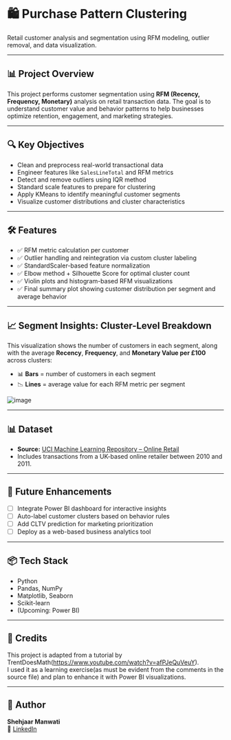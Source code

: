 # 🛍️ Purchase Pattern Clustering

Retail customer analysis and segmentation using RFM modeling, outlier removal, and data visualization.

---

## 📊 Project Overview

This project performs customer segmentation using **RFM (Recency, Frequency, Monetary)** analysis on retail transaction data. The goal is to understand customer value and behavior patterns to help businesses optimize retention, engagement, and marketing strategies.

---

## 🔍 Key Objectives

- Clean and preprocess real-world transactional data
- Engineer features like `SalesLineTotal` and RFM metrics
- Detect and remove outliers using IQR method
- Standard scale features to prepare for clustering
- Apply KMeans to identify meaningful customer segments
- Visualize customer distributions and cluster characteristics

---

## 🛠️ Features

- ✅ RFM metric calculation per customer
- ✅ Outlier handling and reintegration via custom cluster labeling
- ✅ StandardScaler-based feature normalization
- ✅ Elbow method + Silhouette Score for optimal cluster count
- ✅ Violin plots and histogram-based RFM visualizations
- ✅ Final summary plot showing customer distribution per segment and average behavior

---

## 📈 Segment Insights: Cluster-Level Breakdown

This visualization shows the number of customers in each segment, along with the average **Recency**, **Frequency**, and **Monetary Value per £100** across clusters:

- 📊 **Bars** = number of customers in each segment  
- 📉 **Lines** = average value for each RFM metric per segment

![image](https://github.com/user-attachments/assets/702e16b8-af09-4869-b097-16ef22308975)

---

## 📊 Dataset

- **Source:** [UCI Machine Learning Repository – Online Retail](https://archive.ics.uci.edu/ml/datasets/online+retail)  
- Includes transactions from a UK-based online retailer between 2010 and 2011.

---

## 🚀 Future Enhancements

- [ ] Integrate Power BI dashboard for interactive insights
- [ ] Auto-label customer clusters based on behavior rules
- [ ] Add CLTV prediction for marketing prioritization
- [ ] Deploy as a web-based business analytics tool

---

## 📦 Tech Stack

- Python
- Pandas, NumPy
- Matplotlib, Seaborn
- Scikit-learn
- (Upcoming: Power BI)

---

## 🤝 Credits

This project is adapted from a tutorial by TrentDoesMath(https://www.youtube.com/watch?v=afPJeQuVeuY).  
I used it as a learning exercise(as must be evident from the comments in the source file) and plan to enhance it with Power BI visualizations.

---

## 👤 Author

**Shehjaar Manwati**  
🔗 [LinkedIn](https://www.linkedin.com/in/shehjaar-manwati/)



